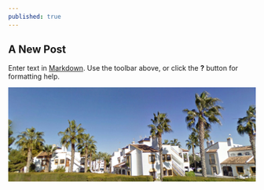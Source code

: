 ```yaml
---
published: true
---
```


## A New Post

Enter text in [Markdown](http://daringfireball.net/projects/markdown/). Use the toolbar above, or click the **?** button for formatting help.

![My Wonderful Home in Villamartin](/images/VMartin.jpeg)